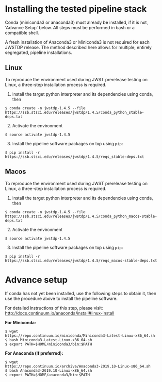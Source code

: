 # Installing the tested pipeline stack

Conda (miniconda3 or anaconda3) must already be installed, if it is not,
'Advance Setup' below.
All steps must be performed in bash or a compatible shell.

A fresh installation of Anaconda3 or Miniconda3 is not required for each JWSTDP
release. The method described here allows for multiple, entirely segregated,
pipeline installations.

## Linux
To reproduce the environment used during JWST prerelease testing on Linux, a 
three-step installation process is required.

1) Install the target python interpreter and its dependencies using conda, then
```
$ conda create -n jwstdp-1.4.5 --file
https://ssb.stsci.edu/releases/jwstdp/1.4.5/conda_python_stable-deps.txt
```

2) Activate the environment
```
$ source activate jwstdp-1.4.5
```

3) Install the pipeline software packages on top using `pip`:
```
$ pip install -r https://ssb.stsci.edu/releases/jwstdp/1.4.5/reqs_stable-deps.txt
```

## Macos
To reproduce the environment used during JWST prerelease testing on Linux, a 
three-step installation process is required.

1) Install the target python interpreter and its dependencies using conda, then
```
$ conda create -n jwstdp-1.4.5 --file
https://ssb.stsci.edu/releases/jwstdp/1.4.5/conda_python_macos-stable-deps.txt
```

2) Activate the environment
```
$ source activate jwstdp-1.4.5
```

3) Install the pipeline software packages on top using `pip`:
```
$ pip install -r https://ssb.stsci.edu/releases/jwstdp/1.4.5/reqs_macos-stable-deps.txt
```

# Advance setup
 
If conda has not yet been installed, use the following steps to obtain
it, then use the procedure above to install the pipeline software.

For detailed instructions of this step, please visit: http://docs.continuum.io/anaconda/install#linux-install

**For Miniconda:**

```
$ wget
https://repo.continuum.io/miniconda/Miniconda3-Latest-Linux-x86_64.sh
$ bash Miniconda3-Latest-Linux-x86_64.sh
$ export PATH=$HOME/miniconda3/bin:$PATH
```

**For Anaconda (if preferred):**

```
$ wget
https://repo.continuum.io/archive/Anaconda3-2019.10-Linux-x86_64.sh
$ bash Anaconda3-2019.10-Linux-x86_64.sh
$ export PATH=$HOME/anaconda3/bin:$PATH
```
